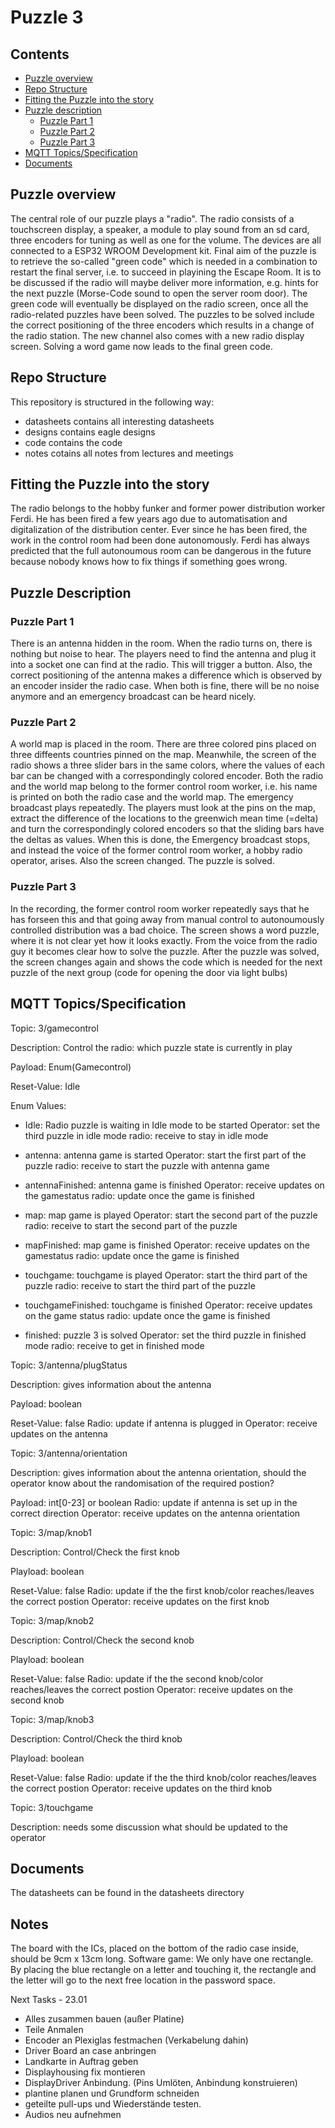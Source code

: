 # Puzzle 3

## Contents
- [Puzzle overview](#puzzle-overview)
- [Repo Structure](#repo-structure)
- [Fitting the Puzzle into the story](#fitting-the-puzzle)
- [Puzzle description](#puzzle-description)
	- [Puzzle Part 1](#Puzzle-1)
	- [Puzzle Part 2](#Puzzle-2)
	- [Puzzle Part 3](#Puzzle-3)
- [MQTT Topics/Specification](#MQTT-Spec)
- [Documents](#documents)

## Puzzle overview

The central role of our puzzle plays a "radio".
The radio consists of a touchscreen display, a speaker, a module to play sound from an sd card, three encoders for tuning as well as one for the volume. The devices are all connected to a ESP32 WROOM Development kit. 
Final aim of the puzzle is to retrieve the so-called "green code" which is needed in a combination to restart the final server, i.e. to succeed in playining the Escape Room. 
It is to be discussed if the radio will maybe deliver more information, e.g. hints for the next puzzle (Morse-Code sound to open the server room door). 
The green code will eventually be displayed on the radio screen, once all the radio-related puzzles have been solved. The puzzles to be solved include the correct positioning of the three encoders which results in a change of the radio station.
The new channel also comes with a new radio display screen. Solving a word game now leads to the final green code. 

## Repo Structure

This repository is structured in the following way:
- datasheets contains all interesting datasheets
- designs contains eagle designs
- code contains the code
- notes cotains all notes from lectures and meetings

## Fitting the Puzzle into the story

The radio belongs to the hobby funker and former power distribution worker Ferdi. 
He has been fired a few years ago due to automatisation and digitalization of the distribution center. Ever since he has been fired, the work in the control room had been done autonomously. Ferdi has always predicted that the full autonoumous room can be dangerous in the future because nobody knows how to fix things if something goes wrong. 

## Puzzle Description 

### Puzzle Part 1 

There is an antenna hidden in the room. When the radio turns on, there is nothing but noise to hear. The players need to find the antenna and plug it into a socket one can find at the radio. This will trigger a button. Also, the correct positioning of the antenna makes a difference which is observed by an encoder insider the radio case. When both is fine, there will be no noise anymore and an emergency broadcast can be heard nicely.


### Puzzle Part 2
A world map is placed in the room. There are three colored pins placed on three diffeents countries pinned on the map. Meanwhile, the screen of the radio shows a three slider bars in the same colors, where the values of each bar can be changed with a correspondingly colored encoder.
Both the radio and the world map belong to the former control room worker, i.e. his name is printed on both the radio case and the world map.
The emergency broadcast plays repeatedly. 
The players must look at the pins on the map, extract the difference of the locations to the greenwich mean time (=delta) and turn the correspondingly colored encoders so that the sliding bars have the deltas as values. When this is done, the Emergency broadcast stops, and instead the voice of the former control room worker, a hobby radio operator, arises. Also the screen changed. The puzzle is solved.

### Puzzle Part 3
In the recording, the former control room worker repeatedly says that he has forseen this and that going away from manual control to autonoumously controlled distribution was a bad choice. 
The screen shows a word puzzle, where it is not clear yet how it looks exactly. From the voice from the radio guy it becomes clear how to solve the puzzle.
After the puzzle was solved, the screen changes again and shows the code which is needed for the next puzzle of the next group (code for opening the door via light bulbs)

## MQTT Topics/Specification

Topic: 3/gamecontrol

Description: Control the radio: which puzzle state is currently in play

Payload: Enum(Gamecontrol)

Reset-Value: Idle

Enum Values:

- Idle: Radio puzzle is waiting in Idle mode to be started
	Operator: set the third puzzle in idle mode
	radio: receive to stay in idle mode

- antenna: antenna game is started
	Operator: start the first part of the puzzle
	radio: receive to start the puzzle with antenna game
- antennaFinished: antenna game is finished
	Operator: receive updates on the gamestatus
	radio: update once the game is finished

- map: map game is played
	Operator: start the second part of the puzzle
	radio: receive to start the second part of the puzzle
- mapFinished: map game is finished
	Operator: receive updates on the gamestatus
	radio: update once the game is finished

- touchgame: touchgame is played
	Operator: start the third part of the puzzle
	radio: receive to start the third part of the puzzle
- touchgameFinished: touchgame is finished
	Operator: receive updates on the game status
	radio: update once the game is finished

- finished: puzzle 3 is solved
	Operator: set the third puzzle in finished mode
	radio: receive to get in finished mode

Topic: 3/antenna/plugStatus

Description: gives information about the antenna

Payload: boolean

Reset-Value: false
	Radio: update if antenna is plugged in
	Operator: receive updates on the antenna
	
Topic: 3/antenna/orientation

Description: gives information about the antenna orientation, should the operator know about the randomisation of the required postion?

Payload: int[0-23] or boolean
	Radio: update if antenna is set up in the correct direction
	Operator: receive updates on the antenna orientation

	
Topic: 3/map/knob1

Description: Control/Check the first knob

Playload: boolean

Reset-Value: false
	Radio: update if the the first knob/color reaches/leaves the correct postion
	Operator: receive updates on the first knob

Topic: 3/map/knob2

Description: Control/Check the second knob

Playload: boolean

Reset-Value: false
	Radio: update if the the second knob/color reaches/leaves the correct postion
	Operator: receive updates on the second knob

Topic: 3/map/knob3

Description: Control/Check the third knob

Playload: boolean

Reset-Value: false
	Radio: update if the the third knob/color reaches/leaves the correct postion
	Operator: receive updates on the third knob

Topic: 3/touchgame

Description: needs some discussion what should be updated to the operator


## Documents
The datasheets can be found in the datasheets directory

## Notes
The board with the ICs, placed on the bottom of the radio case inside, should be 9cm x 13cm long.
Software game: We only have one rectangle. By placing the blue rectangle on a letter and touching it, the rectangle and the letter will go to the next free location in the password space.


Next Tasks - 23.01
- Alles zusammen bauen (außer Platine)
- Teile Anmalen 
- Encoder an Plexiglas festmachen (Verkabelung dahin) 
- Driver Board an case anbringen
- Landkarte in Auftrag geben 
- Displayhousing fix montieren
- DisplayDriver Anbindung. (Pins Umlöten, Anbindung konstruieren)
- plantine planen und Grundform schneiden
- geteilte pull-ups und Wiederstände testen.
- Audios neu aufnehmen

